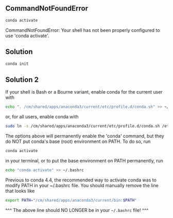 ## CommandNotFoundError

```sh
conda activate
```

CommandNotFoundError: Your shell has not been properly configured to use 'conda activate'.

## Solution

```sh
conda init
```

## Solution 2

If your shell is Bash or a Bourne variant, enable conda for the current user with

```sh
echo ". /cm/shared/apps/anaconda3/current/etc/profile.d/conda.sh" >> ~/.bashrc
```

or, for all users, enable conda with

```sh
sudo ln -s /cm/shared/apps/anaconda3/current/etc/profile.d/conda.sh /etc/profile.d/conda.sh
```

The options above will permanently enable the 'conda' command, but they do NOT
put conda's base (root) environment on PATH.  To do so, run

```sh
conda activate
```

in your terminal, or to put the base environment on PATH permanently, run

```sh
echo "conda activate" >> ~/.bashrc
```

Previous to conda 4.4, the recommended way to activate conda was to modify PATH in
your ~/.bashrc file.  You should manually remove the line that looks like

```sh
export PATH="/cm/shared/apps/anaconda3/current/bin:$PATH"
```

^^^ The above line should NO LONGER be in your `~/.bashrc` file! ^^^
